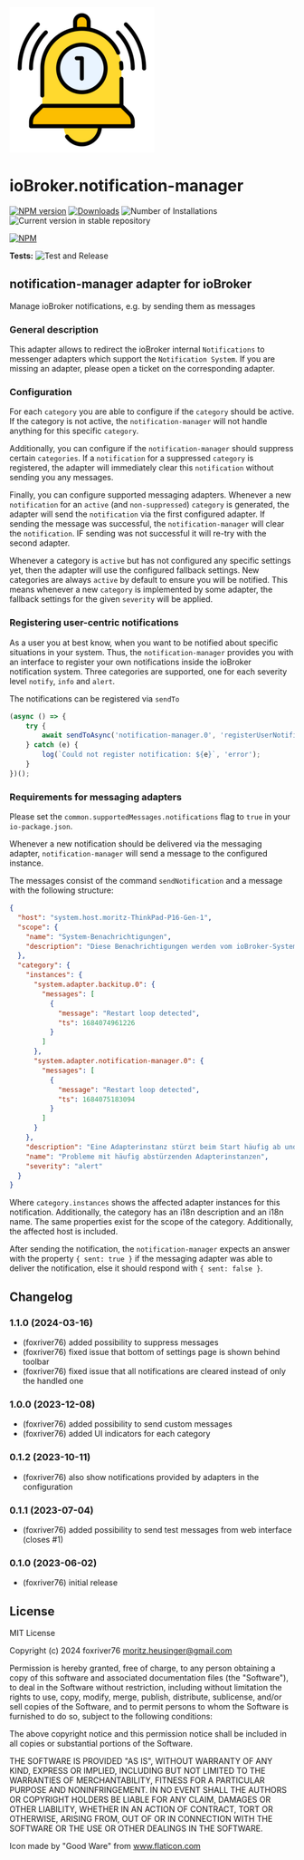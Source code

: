![Logo](admin/notification-manager.png)
# ioBroker.notification-manager

[![NPM version](https://img.shields.io/npm/v/iobroker.notification-manager.svg)](https://www.npmjs.com/package/iobroker.notification-manager)
[![Downloads](https://img.shields.io/npm/dm/iobroker.notification-manager.svg)](https://www.npmjs.com/package/iobroker.notification-manager)
![Number of Installations](https://iobroker.live/badges/notification-manager-installed.svg)
![Current version in stable repository](https://iobroker.live/badges/notification-manager-stable.svg)

[![NPM](https://nodei.co/npm/iobroker.notification-manager.png?downloads=true)](https://nodei.co/npm/iobroker.notification-manager/)

**Tests:** ![Test and Release](https://github.com/foxriver76/ioBroker.notification-manager/workflows/Test%20and%20Release/badge.svg)

## notification-manager adapter for ioBroker
Manage ioBroker notifications, e.g. by sending them as messages

### General description
This adapter allows to redirect the ioBroker internal `Notifications` to messenger adapters which support 
the `Notification System`. If you are missing an adapter, please open a ticket on the corresponding adapter.

### Configuration
For each `category` you are able to configure if the `category` should be active. If the category is not active,
the `notification-manager` will not handle anything for this specific `category`. 

Additionally, you can configure 
if the `notification-manager` should suppress certain `categories`. If a `notification` for a suppressed 
`category` is registered, the adapter will immediately clear this `notification` without sending you any messages.

Finally, you can configure supported messaging adapters. Whenever a new `notification` for an `active` (and `non-suppressed`) 
`category` is generated, the adapter will send the `notification` via the first configured adapter. If sending the message was
successful, the `notification-manager` will clear the `notification`. IF sending was not successful it will re-try with the second adapter.

Whenever a category is `active` but has not configured any specific settings yet, then the adapter will use the configured 
fallback settings. New categories are always `active` by default to ensure you will be notified. This means whenever a new `category`
is implemented by some adapter, the fallback settings for the given `severity` will be applied.

### Registering user-centric notifications
As a user you at best know, when you want to be notified about specific situations in your system. 
Thus, the `notification-manager` provides you with an interface to register your own notifications inside
the ioBroker notification system. Three categories are supported, one for each severity level `notify`, `info` and `alert`.

The notifications can be registered via `sendTo` 

```ts
(async () => {
    try {
        await sendToAsync('notification-manager.0', 'registerUserNotification', { category: 'notify', message: 'Your delivery has arrived' });
    } catch (e) {
        log(`Could not register notification: ${e}`, 'error');
    }
})();
```

### Requirements for messaging adapters
Please set the `common.supportedMessages.notifications` flag to `true` in your `io-package.json`.

Whenever a new notification should be delivered via the messaging adapter, `notification-manager` will send a message
to the configured instance. 

The messages consist of the command `sendNotification` and a message with the following structure: 

```json
{
  "host": "system.host.moritz-ThinkPad-P16-Gen-1",
  "scope": {
    "name": "System-Benachrichtigungen",
    "description": "Diese Benachrichtigungen werden vom ioBroker-System erfasst und weisen auf Probleme hin, die überprüft und behoben werden sollten."
  },
  "category": {
    "instances": {
      "system.adapter.backitup.0": {
        "messages": [
          {
            "message": "Restart loop detected",
            "ts": 1684074961226
          }
        ]
      },
      "system.adapter.notification-manager.0": {
        "messages": [
          {
            "message": "Restart loop detected",
            "ts": 1684075183094
          }
        ]
      }
    },
    "description": "Eine Adapterinstanz stürzt beim Start häufig ab und wurde aus diesem Grund gestoppt. Die Protokolldatei muss vor dem Neustart der Instanz überprüft werden.",
    "name": "Probleme mit häufig abstürzenden Adapterinstanzen",
    "severity": "alert"
  }
}
```

Where `category.instances` shows the affected adapter instances for this notification. 
Additionally, the category has an i18n description and an i18n name. 
The same properties exist for the scope of the category. Additionally, the affected host is included.

After sending the notification, the `notification-manager` expects an answer with the property `{ sent: true }` 
if the messaging adapter was able to deliver the notification, else it should respond with `{ sent: false }`.

## Changelog
<!--
    Placeholder for the next version (at the beginning of the line):
    ### **WORK IN PROGRESS**
-->
### 1.1.0 (2024-03-16)
* (foxriver76) added possibility to suppress messages
* (foxriver76) fixed issue that bottom of settings page is shown behind toolbar
* (foxriver76) fixed issue that all notifications are cleared instead of only the handled one

### 1.0.0 (2023-12-08)
* (foxriver76) added possibility to send custom messages
* (foxriver76) added UI indicators for each category

### 0.1.2 (2023-10-11)
* (foxriver76) also show notifications provided by adapters in the configuration

### 0.1.1 (2023-07-04)
* (foxriver76) added possibility to send test messages from web interface (closes #1)

### 0.1.0 (2023-06-02)
* (foxriver76) initial release

## License
MIT License

Copyright (c) 2024 foxriver76 <moritz.heusinger@gmail.com>

Permission is hereby granted, free of charge, to any person obtaining a copy
of this software and associated documentation files (the "Software"), to deal
in the Software without restriction, including without limitation the rights
to use, copy, modify, merge, publish, distribute, sublicense, and/or sell
copies of the Software, and to permit persons to whom the Software is
furnished to do so, subject to the following conditions:

The above copyright notice and this permission notice shall be included in all
copies or substantial portions of the Software.

THE SOFTWARE IS PROVIDED "AS IS", WITHOUT WARRANTY OF ANY KIND, EXPRESS OR
IMPLIED, INCLUDING BUT NOT LIMITED TO THE WARRANTIES OF MERCHANTABILITY,
FITNESS FOR A PARTICULAR PURPOSE AND NONINFRINGEMENT. IN NO EVENT SHALL THE
AUTHORS OR COPYRIGHT HOLDERS BE LIABLE FOR ANY CLAIM, DAMAGES OR OTHER
LIABILITY, WHETHER IN AN ACTION OF CONTRACT, TORT OR OTHERWISE, ARISING FROM,
OUT OF OR IN CONNECTION WITH THE SOFTWARE OR THE USE OR OTHER DEALINGS IN THE
SOFTWARE.

Icon made by "Good Ware" from www.flaticon.com